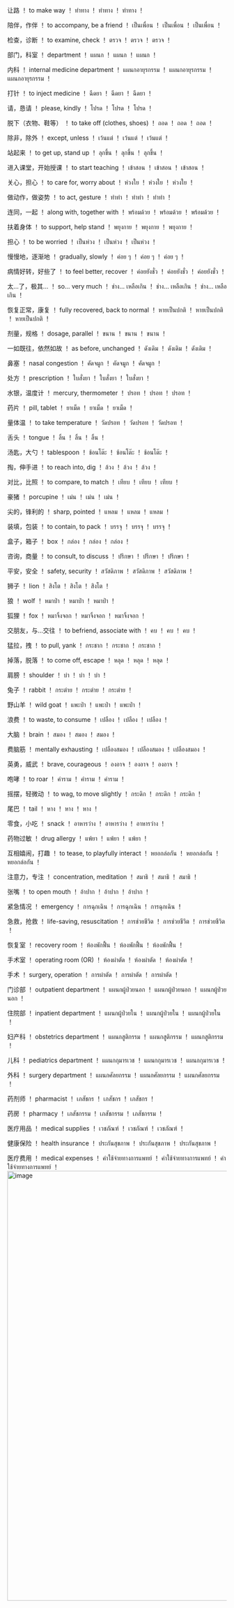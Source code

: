让路	！	to make way	！	ทำทาง	！	ทำทาง	！	ทำทาง	！

陪伴，作伴	！	to accompany, be a friend	！	เป็นเพื่อน	！	เป็นเพื่อน	！	เป็นเพื่อน	！

检查，诊断	！	to examine, check	！	ตรวจ	！	ตรวจ	！	ตรวจ	！

部门，科室	！	department	！	แผนก	！	แผนก	！	แผนก	！

内科	！	internal medicine department	！	แผนกอายุรกรรม	！	แผนกอายุรกรรม	！	แผนกอายุรกรรม	！

打针	！	to inject medicine	！	ฉีดยา	！	ฉีดยา	！	ฉีดยา	！

请，恳请	！	please, kindly	！	โปรด	！	โปรด	！	โปรด	！

脱下（衣物、鞋等）	！	to take off (clothes, shoes)	！	ถอด	！	ถอด	！	ถอด	！

除非，除外	！	except, unless	！	เว้นแต่	！	เว้นแต่	！	เว้นแต่	！

站起来	！	to get up, stand up	！	ลุกขึ้น	！	ลุกขึ้น	！	ลุกขึ้น	！

进入课堂，开始授课	！	to start teaching	！	เข้าสอน	！	เข้าสอน	！	เข้าสอน	！

关心，担心	！	to care for, worry about	！	ห่วงใย	！	ห่วงใย	！	ห่วงใย	！

做动作，做姿势	！	to act, gesture	！	ทำท่า	！	ทำท่า	！	ทำท่า	！

连同，一起	！	along with, together with	！	พร้อมด้วย	！	พร้อมด้วย	！	พร้อมด้วย	！

扶着身体	！	to support, help stand	！	พยุงกาย	！	พยุงกาย	！	พยุงกาย	！

担心	！	to be worried	！	เป็นห่วง	！	เป็นห่วง	！	เป็นห่วง	！

慢慢地，逐渐地	！	gradually, slowly	！	ค่อย ๆ	！	ค่อย ๆ	！	ค่อย ๆ	！

病情好转，好些了	！	to feel better, recover	！	ค่อยยังชั่ว	！	ค่อยยังชั่ว	！	ค่อยยังชั่ว	！

太…了，极其…	！	so… very much	！	ช่าง… เหลือเกิน	！	ช่าง… เหลือเกิน	！	ช่าง… เหลือเกิน	！

恢复正常，康复	！	fully recovered, back to normal	！	หายเป็นปกติ	！	หายเป็นปกติ	！	หายเป็นปกติ	！

剂量，规格	！	dosage, parallel	！	ขนาน	！	ขนาน	！	ขนาน	！

一如既往，依然如故	！	as before, unchanged	！	ดังเดิม	！	ดังเดิม	！	ดังเดิม	！

鼻塞	！	nasal congestion	！	คัดจมูก	！	คัดจมูก	！	คัดจมูก	！

处方	！	prescription	！	ใบสั่งยา	！	ใบสั่งยา	！	ใบสั่งยา	！

水银，温度计	！	mercury, thermometer	！	ปรอท	！	ปรอท	！	ปรอท	！

药片	！	pill, tablet	！	ยาเม็ด	！	ยาเม็ด	！	ยาเม็ด	！

量体温	！	to take temperature	！	วัดปรอท	！	วัดปรอท	！	วัดปรอท	！

舌头	！	tongue	！	ลิ้น	！	ลิ้น	！	ลิ้น	！

汤匙，大勺	！	tablespoon	！	ช้อนโต๊ะ	！	ช้อนโต๊ะ	！	ช้อนโต๊ะ	！

掏，伸手进	！	to reach into, dig	！	ล้วง	！	ล้วง	！	ล้วง	！

对比，比照	！	to compare, to match	！	เทียบ	！	เทียบ	！	เทียบ	！

豪猪	！	porcupine	！	เม่น	！	เม่น	！	เม่น	！

尖的，锋利的	！	sharp, pointed	！	แหลม	！	แหลม	！	แหลม	！

装填，包装	！	to contain, to pack	！	บรรจุ	！	บรรจุ	！	บรรจุ	！

盒子，箱子	！	box	！	กล่อง	！	กล่อง	！	กล่อง	！

咨询，商量	！	to consult, to discuss	！	ปรึกษา	！	ปรึกษา	！	ปรึกษา	！

平安，安全	！	safety, security	！	สวัสดิภาพ	！	สวัสดิภาพ	！	สวัสดิภาพ	！

狮子	！	lion	！	สิงโต	！	สิงโต	！	สิงโต	！

狼	！	wolf	！	หมาป่า	！	หมาป่า	！	หมาป่า	！

狐狸	！	fox	！	หมาจิ้งจอก	！	หมาจิ้งจอก	！	หมาจิ้งจอก	！

交朋友，与…交往	！	to befriend, associate with	！	คบ	！	คบ	！	คบ	！

猛拉，拽	！	to pull, yank	！	กระชาก	！	กระชาก	！	กระชาก	！

掉落，脱落	！	to come off, escape	！	หลุด	！	หลุด	！	หลุด	！

肩膀	！	shoulder	！	บ่า	！	บ่า	！	บ่า	！

兔子	！	rabbit	！	กระต่าย	！	กระต่าย	！	กระต่าย	！

野山羊	！	wild goat	！	แพะป่า	！	แพะป่า	！	แพะป่า	！

浪费	！	to waste, to consume	！	เปลือง	！	เปลือง	！	เปลือง	！

大脑	！	brain	！	สมอง	！	สมอง	！	สมอง	！

费脑筋	！	mentally exhausting	！	เปลืองสมอง	！	เปลืองสมอง	！	เปลืองสมอง	！

英勇，威武	！	brave, courageous	！	องอาจ	！	องอาจ	！	องอาจ	！

咆哮	！	to roar	！	คำราม	！	คำราม	！	คำราม	！

摇摆，轻微动	！	to wag, to move slightly	！	กระดิก	！	กระดิก	！	กระดิก	！

尾巴	！	tail	！	หาง	！	หาง	！	หาง	！

零食，小吃	！	snack	！	อาหารว่าง	！	อาหารว่าง	！	อาหารว่าง	！

药物过敏	！	drug allergy	！	แพ้ยา	！	แพ้ยา	！	แพ้ยา	！

互相嬉闹，打趣	！	to tease, to playfully interact	！	หยอกล่อกัน	！	หยอกล่อกัน	！	หยอกล่อกัน	！

注意力，专注	！	concentration, meditation	！	สมาธิ	！	สมาธิ	！	สมาธิ	！

张嘴	！	to open mouth	！	อ้าปาก	！	อ้าปาก	！	อ้าปาก	！

紧急情况	！	emergency	！	การฉุกเฉิน	！	การฉุกเฉิน	！	การฉุกเฉิน	！

急救，抢救	！	life-saving, resuscitation	！	การช่วยชีวิต	！	การช่วยชีวิต	！	การช่วยชีวิต	！

恢复室	！	recovery room	！	ห้องพักฟื้น	！	ห้องพักฟื้น	！	ห้องพักฟื้น	！

手术室	！	operating room (OR)	！	ห้องผ่าตัด	！	ห้องผ่าตัด	！	ห้องผ่าตัด	！

手术	！	surgery, operation	！	การผ่าตัด	！	การผ่าตัด	！	การผ่าตัด	！

门诊部	！	outpatient department	！	แผนกผู้ป่วยนอก	！	แผนกผู้ป่วยนอก	！	แผนกผู้ป่วยนอก	！

住院部	！	inpatient department	！	แผนกผู้ป่วยใน	！	แผนกผู้ป่วยใน	！	แผนกผู้ป่วยใน	！

妇产科	！	obstetrics department	！	แผนกสูติกรรม	！	แผนกสูติกรรม	！	แผนกสูติกรรม	！

儿科	！	pediatrics department	！	แผนกกุมารเวช	！	แผนกกุมารเวช	！	แผนกกุมารเวช	！

外科	！	surgery department	！	แผนกศัลยกรรม	！	แผนกศัลยกรรม	！	แผนกศัลยกรรม	！

药剂师	！	pharmacist	！	เภสัชกร	！	เภสัชกร	！	เภสัชกร	！

药房	！	pharmacy	！	เภสัชกรรม	！	เภสัชกรรม	！	เภสัชกรรม	！

医疗用品	！	medical supplies	！	เวชภัณฑ์	！	เวชภัณฑ์	！	เวชภัณฑ์	！

健康保险	！	health insurance	！	ประกันสุขภาพ	！	ประกันสุขภาพ	！	ประกันสุขภาพ	！

医疗费用	！	medical expenses	！	ค่าใช้จ่ายทางการแพทย์	！	ค่าใช้จ่ายทางการแพทย์	！	ค่าใช้จ่ายทางการแพทย์	！<img width="984" alt="image" src="https://github.com/user-attachments/assets/597c3cfa-e0d3-43d4-8a30-fb8c6da68ebb" />


